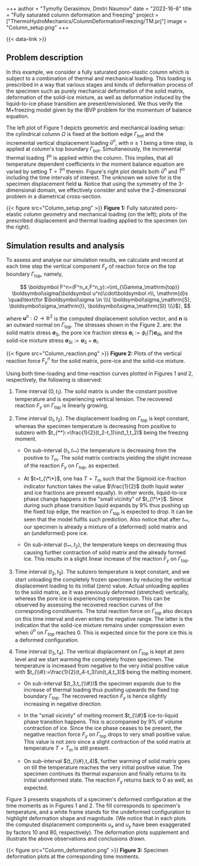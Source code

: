 +++
author = "Tymofiy Gerasimov, Dmitri Naumov"
date = "2023-16-6"
title = "Fully saturated column deformation and freezing"
project = ["ThermoHydroMechanics/ColumnDeformationFreezing/TM.prj"]
image = "Column_setup.png"
+++

{{< data-link >}}

## Problem description

In this example, we consider a fully saturated poro-elastic column which is subject
to a combination of thermal and mechanical loading.
This loading is prescribed in a way that various stages and kinds of deformation
process of the specimen such as purely mechanical deformation of the solid
matrix, deformation of the solid-ice mixture, as well as deformation induced by
the liquid-to-ice phase transition are present/envisioned.
We thus verify the M+freezing model given by the IBVP problem for the momentum
of balance equation.

The left plot of Figure 1 depicts geometric and mechanical loading setup: the
cylindrical column $\Omega$ is fixed at the bottom edge $\Gamma_\mathrm{bot}$
and the incremental vertical displacement loading $\bar{u}^n$, with $n\geq1$
being a time step, is applied at column's top boundary $\Gamma_\mathrm{bot}$.
Simultaneously, the incremental thermal loading $\bar{T}^n$ is applied within
the column.
This implies, that all temperature dependent coefficients in the moment balance
equation are varied by setting $T=\bar{T}^n$ therein.  Figure's right plot
details both $\bar{u}^n$ and $\bar{T}^n$ including the time intervals of
interest.
The unknown we solve for is the specimen displacement field $\boldsymbol u$.
Notice that using the symmetry of the 3-dimensional domain, we effectively
consider and solve the 2-dimensional problem in a diametrical cross-section.

{{< figure src="Column_setup.png" >}}
**Figure 1:** Fully saturated poro-elastic column geometry and mechanical
loading (on the left); plots of the prescribed displacement and thermal loading
applied to the specimen (on the right).

## Simulation results and analysis

To assess and analyse our simulation results, we calculate and record at each
time step the vertical component $F_y$ of reaction force on the top boundary
$\Gamma_\mathrm{top}$, namely,

$$
    \boldsymbol F^n=(F^n_x,F^n_y):=\int_{\Gamma_\mathrm{top}}
        \boldsymbol\sigma(\boldsymbol u^n)\cdot\boldsymbol n\\, \mathrm{d}s
    \quad\text{for $\boldsymbol\sigma \in
        \\\{ \boldsymbol\sigma_\mathrm{S},
             \boldsymbol\sigma_\mathrm{I},
             \boldsymbol\sigma_\mathrm{SI}
        \\\}$},
$$

where $\boldsymbol u^n:\Omega\rightarrow\mathbb{R}^2$ is the computed
displacement solution vector, and $\boldsymbol n$ is an outward normal on
$\Gamma_\mathrm{top}$.
The stresses shown in the Figure 2. are:
the solid matrix stress $\boldsymbol\sigma_\mathrm{S}$,
the pore ice fraction stress $\boldsymbol\sigma_\mathrm{I} := \phi_\mathrm{I}(T)\boldsymbol\sigma_\mathrm{IR}$, and
the solid-ice mixture stress $\boldsymbol\sigma_\mathrm{SI}:=\boldsymbol\sigma_\mathrm{S}+\boldsymbol\sigma_\mathrm{I}$.

{{< figure src="Column_reaction.png" >}}
**Figure 2:** Plots of the vertical reaction force $F_y^n$ for the solid matrix,
pore-ice and the solid-ice mixture.

Using both time-loading and time-reaction curves plotted in Figures 1 and 2,
respectively, the following is observed:

1. Time interval $(0,t_1)$.
The solid matrix is under the  constant positive temperature and is experiencing
vertical tension.
The recovered reaction $F_y$ on $\Gamma_\mathrm{top}$ is linearly growing.

2. Time interval $(t_1,t_2)$.
The displacement loading on $\Gamma_\mathrm{top}$ is kept constant, whereas the
specimen temperature is decreasing from positive to subzero with
$t_{**}:=\frac{1}{2}(t_2-t_1)\in(t_1,t_2)$ being the freezing moment.

    - On sub-interval $(t_1,t_{**})$ the temperature is decreasing from the
      positive to $T_\mathrm{m}$.
      The solid matrix contracts yielding the slight increase of the reaction
      $F_y$ on $\Gamma_\mathrm{top}$, as expected.

    - At $t=t_{\*\*}$, one has $T=T_\mathrm{m}$ such that the Sigmoid ice-fraction
      indicator function takes the value $\frac{1}{2}$ (both liquid water and
      ice fractions are present equally).
      In other words, liquid-to-ice phase change happens in the "small vicinity"
      of $t_{\*\*}$.
Since during such phase transition liquid expands by 9\% thus pushing up the
fixed top edge, the reaction on $\Gamma_\mathrm{top}$ is expected to drop.  It
can be seen that the model fulfils such prediction.
Also notice that after $t_{**}$, our specimen is already a mixture of a
(deformed) solid matrix and an (undeformed) pore ice.

    - On sub-interval $(t_{**},t_2)$, the temperature keeps on decreasing thus causing further contraction of solid matrix and the already formed ice.
This results in a slight linear increase of the reaction $F_y$ on $\Gamma_\mathrm{top}$.

3. Time interval $(t_2,t_3)$.
The subzero temperature is kept constant, and we start unloading the completely
frozen specimen by reducing the vertical displacement loading to its initial
(zero) value.
Actual unloading applies to the solid matrix, as it was previously deformed
(stretched) vertically, whereas the pore ice is experiencing compression.
This can be observed by assessing the recovered reaction curves of the
corresponding constituents.
The total reaction force on $\Gamma_\mathrm{top}$ also decays on this time
interval and even enters the negative range.
The latter is the indication that the solid-ice mixture remains under
compression even when $\bar{u}^n$ on $\Gamma_\mathrm{top}$ reaches $0$.
This is expected since for the pore ice this is  a deformed configuration.

4. Time interval $(t_3,t_4)$.
The vertical displacement on $\Gamma_\mathrm{top}$ is kept at zero level and we
start warming the completely frozen specimen.
The temperature is increased from negative to the very initial positive value
with $t_{\\#}:=\frac{1}{2}(t_4-t_3)\in(t_4,t_3)$ being the melting moment.

    - On sub-interval $(t_3,t_{\\#})$ the specimen expands due to the increase
      of thermal loading thus pushing upwards the fixed top boundary
      $\Gamma_\mathrm{top}$.
      The recovered reaction $F_y$ is hence slightly increasing in negative
      direction.

    - In the "small vicinity" of melting moment $t_{\\#}$ ice-to-liquid phase
      transition happens.
      This is accompanied by 9$\%$ of volume contraction of ice.
      Since the ice phase ceases to be present, the negative reaction force
      $F_y$ on $\Gamma_\mathrm{top}$ drops to very small positive value.
      This value is not zero since a slight contraction of the solid matrix at
      temperature $T=T_\mathrm{m}$ is still present.

    - On sub-interval $(t_{\\#},t_4)$, further warming of solid matrix goes on
      till the temperature reaches the very initial positive value.
      The specimen continues its thermal expansion and finally returns to its
      initial undeformed state.
      The reaction $F_y$ returns back to $0$ as well, as expected.

Figure 3 presents snapshots of a specimen's deformed configuration at the time
moments as in Figures 1 and 2.
The fill corresponds to specimen's temperature, and a white frame stands for the
undeformed configuration to highlight deformation shape and magnitude.
(We notice that in each plots the computed displacement components $u_x$ and
$u_y$ have been exaggerated by factors 10 and 80, respectively).
The deformation plots supplement and illustrate the above observations and
conclusions drawn.

{{< figure src="Column_deformation.png" >}}
**Figure 3:** Specimen deformation plots at the corresponding time moments.
